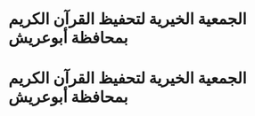 # الجمعية الخيرية لتحفيظ القرآن الكريم بمحافظة أبوعريش

# الجمعية الخيرية لتحفيظ القرآن الكريم بمحافظة أبوعريش

